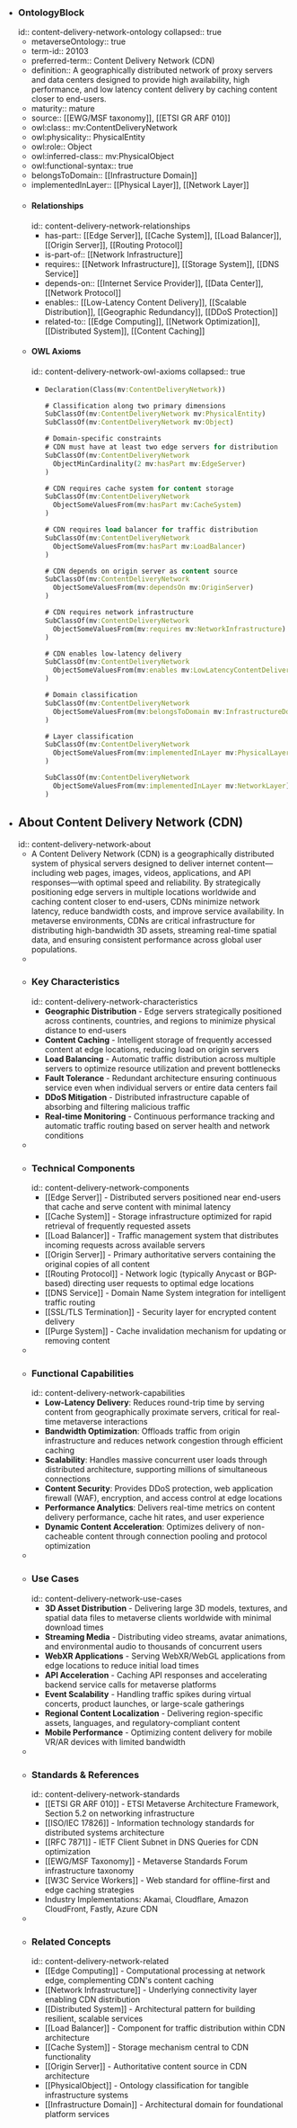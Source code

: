 - ### OntologyBlock
  id:: content-delivery-network-ontology
  collapsed:: true
	- metaverseOntology:: true
	- term-id:: 20103
	- preferred-term:: Content Delivery Network (CDN)
	- definition:: A geographically distributed network of proxy servers and data centers designed to provide high availability, high performance, and low latency content delivery by caching content closer to end-users.
	- maturity:: mature
	- source:: [[EWG/MSF taxonomy]], [[ETSI GR ARF 010]]
	- owl:class:: mv:ContentDeliveryNetwork
	- owl:physicality:: PhysicalEntity
	- owl:role:: Object
	- owl:inferred-class:: mv:PhysicalObject
	- owl:functional-syntax:: true
	- belongsToDomain:: [[Infrastructure Domain]]
	- implementedInLayer:: [[Physical Layer]], [[Network Layer]]
	- #### Relationships
	  id:: content-delivery-network-relationships
		- has-part:: [[Edge Server]], [[Cache System]], [[Load Balancer]], [[Origin Server]], [[Routing Protocol]]
		- is-part-of:: [[Network Infrastructure]]
		- requires:: [[Network Infrastructure]], [[Storage System]], [[DNS Service]]
		- depends-on:: [[Internet Service Provider]], [[Data Center]], [[Network Protocol]]
		- enables:: [[Low-Latency Content Delivery]], [[Scalable Distribution]], [[Geographic Redundancy]], [[DDoS Protection]]
		- related-to:: [[Edge Computing]], [[Network Optimization]], [[Distributed System]], [[Content Caching]]
	- #### OWL Axioms
	  id:: content-delivery-network-owl-axioms
	  collapsed:: true
		- ```clojure
		  Declaration(Class(mv:ContentDeliveryNetwork))

		  # Classification along two primary dimensions
		  SubClassOf(mv:ContentDeliveryNetwork mv:PhysicalEntity)
		  SubClassOf(mv:ContentDeliveryNetwork mv:Object)

		  # Domain-specific constraints
		  # CDN must have at least two edge servers for distribution
		  SubClassOf(mv:ContentDeliveryNetwork
		    ObjectMinCardinality(2 mv:hasPart mv:EdgeServer)
		  )

		  # CDN requires cache system for content storage
		  SubClassOf(mv:ContentDeliveryNetwork
		    ObjectSomeValuesFrom(mv:hasPart mv:CacheSystem)
		  )

		  # CDN requires load balancer for traffic distribution
		  SubClassOf(mv:ContentDeliveryNetwork
		    ObjectSomeValuesFrom(mv:hasPart mv:LoadBalancer)
		  )

		  # CDN depends on origin server as content source
		  SubClassOf(mv:ContentDeliveryNetwork
		    ObjectSomeValuesFrom(mv:dependsOn mv:OriginServer)
		  )

		  # CDN requires network infrastructure
		  SubClassOf(mv:ContentDeliveryNetwork
		    ObjectSomeValuesFrom(mv:requires mv:NetworkInfrastructure)
		  )

		  # CDN enables low-latency delivery
		  SubClassOf(mv:ContentDeliveryNetwork
		    ObjectSomeValuesFrom(mv:enables mv:LowLatencyContentDelivery)
		  )

		  # Domain classification
		  SubClassOf(mv:ContentDeliveryNetwork
		    ObjectSomeValuesFrom(mv:belongsToDomain mv:InfrastructureDomain)
		  )

		  # Layer classification
		  SubClassOf(mv:ContentDeliveryNetwork
		    ObjectSomeValuesFrom(mv:implementedInLayer mv:PhysicalLayer)
		  )

		  SubClassOf(mv:ContentDeliveryNetwork
		    ObjectSomeValuesFrom(mv:implementedInLayer mv:NetworkLayer)
		  )
		  ```
- ## About Content Delivery Network (CDN)
  id:: content-delivery-network-about
	- A Content Delivery Network (CDN) is a geographically distributed system of physical servers designed to deliver internet content—including web pages, images, videos, applications, and API responses—with optimal speed and reliability. By strategically positioning edge servers in multiple locations worldwide and caching content closer to end-users, CDNs minimize network latency, reduce bandwidth costs, and improve service availability. In metaverse environments, CDNs are critical infrastructure for distributing high-bandwidth 3D assets, streaming real-time spatial data, and ensuring consistent performance across global user populations.
	-
	- ### Key Characteristics
	  id:: content-delivery-network-characteristics
		- **Geographic Distribution** - Edge servers strategically positioned across continents, countries, and regions to minimize physical distance to end-users
		- **Content Caching** - Intelligent storage of frequently accessed content at edge locations, reducing load on origin servers
		- **Load Balancing** - Automatic traffic distribution across multiple servers to optimize resource utilization and prevent bottlenecks
		- **Fault Tolerance** - Redundant architecture ensuring continuous service even when individual servers or entire data centers fail
		- **DDoS Mitigation** - Distributed infrastructure capable of absorbing and filtering malicious traffic
		- **Real-time Monitoring** - Continuous performance tracking and automatic traffic routing based on server health and network conditions
	-
	- ### Technical Components
	  id:: content-delivery-network-components
		- [[Edge Server]] - Distributed servers positioned near end-users that cache and serve content with minimal latency
		- [[Cache System]] - Storage infrastructure optimized for rapid retrieval of frequently requested assets
		- [[Load Balancer]] - Traffic management system that distributes incoming requests across available servers
		- [[Origin Server]] - Primary authoritative servers containing the original copies of all content
		- [[Routing Protocol]] - Network logic (typically Anycast or BGP-based) directing user requests to optimal edge locations
		- [[DNS Service]] - Domain Name System integration for intelligent traffic routing
		- [[SSL/TLS Termination]] - Security layer for encrypted content delivery
		- [[Purge System]] - Cache invalidation mechanism for updating or removing content
	-
	- ### Functional Capabilities
	  id:: content-delivery-network-capabilities
		- **Low-Latency Delivery**: Reduces round-trip time by serving content from geographically proximate servers, critical for real-time metaverse interactions
		- **Bandwidth Optimization**: Offloads traffic from origin infrastructure and reduces network congestion through efficient caching
		- **Scalability**: Handles massive concurrent user loads through distributed architecture, supporting millions of simultaneous connections
		- **Content Security**: Provides DDoS protection, web application firewall (WAF), encryption, and access control at edge locations
		- **Performance Analytics**: Delivers real-time metrics on content delivery performance, cache hit rates, and user experience
		- **Dynamic Content Acceleration**: Optimizes delivery of non-cacheable content through connection pooling and protocol optimization
	-
	- ### Use Cases
	  id:: content-delivery-network-use-cases
		- **3D Asset Distribution** - Delivering large 3D models, textures, and spatial data files to metaverse clients worldwide with minimal download times
		- **Streaming Media** - Distributing video streams, avatar animations, and environmental audio to thousands of concurrent users
		- **WebXR Applications** - Serving WebXR/WebGL applications from edge locations to reduce initial load times
		- **API Acceleration** - Caching API responses and accelerating backend service calls for metaverse platforms
		- **Event Scalability** - Handling traffic spikes during virtual concerts, product launches, or large-scale gatherings
		- **Regional Content Localization** - Delivering region-specific assets, languages, and regulatory-compliant content
		- **Mobile Performance** - Optimizing content delivery for mobile VR/AR devices with limited bandwidth
	-
	- ### Standards & References
	  id:: content-delivery-network-standards
		- [[ETSI GR ARF 010]] - ETSI Metaverse Architecture Framework, Section 5.2 on networking infrastructure
		- [[ISO/IEC 17826]] - Information technology standards for distributed systems architecture
		- [[RFC 7871]] - IETF Client Subnet in DNS Queries for CDN optimization
		- [[EWG/MSF Taxonomy]] - Metaverse Standards Forum infrastructure taxonomy
		- [[W3C Service Workers]] - Web standard for offline-first and edge caching strategies
		- Industry Implementations: Akamai, Cloudflare, Amazon CloudFront, Fastly, Azure CDN
	-
	- ### Related Concepts
	  id:: content-delivery-network-related
		- [[Edge Computing]] - Computational processing at network edge, complementing CDN's content caching
		- [[Network Infrastructure]] - Underlying connectivity layer enabling CDN distribution
		- [[Distributed System]] - Architectural pattern for building resilient, scalable services
		- [[Load Balancer]] - Component for traffic distribution within CDN architecture
		- [[Cache System]] - Storage mechanism central to CDN functionality
		- [[Origin Server]] - Authoritative content source in CDN architecture
		- [[PhysicalObject]] - Ontology classification for tangible infrastructure systems
		- [[Infrastructure Domain]] - Architectural domain for foundational platform services
